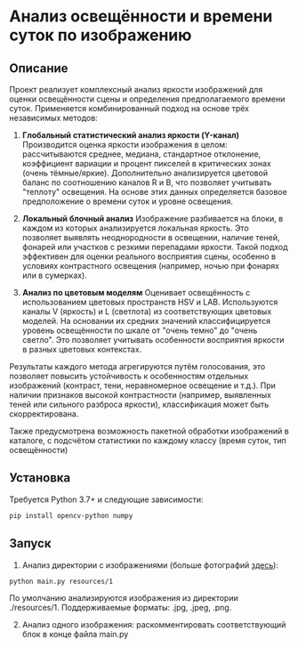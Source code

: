# Анализ освещённости и времени суток по изображению

## Описание

Проект реализует комплексный анализ яркости изображений для оценки освещённости сцены и определения предполагаемого времени суток. Применяется комбинированный подход на основе трёх независимых методов:

1. **Глобальный статистический анализ яркости (Y-канал)**
   Производится оценка яркости изображения в целом: рассчитываются среднее, медиана, стандартное отклонение, коэффициент вариации и процент пикселей в критических зонах (очень тёмные/яркие). Дополнительно анализируется цветовой баланс по соотношению каналов R и B, что позволяет учитывать "теплоту" освещения. На основе этих данных определяется базовое предположение о времени суток и уровне освещения.
   
2. **Локальный блочный анализ**
   Изображение разбивается на блоки, в каждом из которых анализируется локальная яркость. Это позволяет выявлять неоднородности в освещении, наличие теней, фонарей или участков с резкими перепадами яркости. Такой подход эффективен для оценки реального восприятия сцены, особенно в условиях контрастного освещения (например, ночью при фонарях или в сумерках).
   
3. **Анализ по цветовым моделям**
   Оценивает освещённость с использованием цветовых пространств HSV и LAB. Используются каналы V (яркость) и L (светлота) из соответствующих цветовых моделей. На основании их средних значений классифицируется уровень освещённости по шкале от "очень темно" до "очень светло". Это позволяет учитывать особенности восприятия яркости в разных цветовых контекстах.

Результаты каждого метода агрегируются путём голосования, это позволяет повысить устойчивость к особенностям отдельных изображений (контраст, тени, неравномерное освещение и т.д.). При наличии признаков высокой контрастности (например, выявленных теней или сильного разброса яркости), классификация может быть скорректирована.

Также предусмотрена возможность пакетной обработки изображений в каталоге, с подсчётом статистики по каждому классу (время суток, тип освещённости)

## Установка

Требуется Python 3.7+ и следующие зависимости:
```bash
pip install opencv-python numpy
```

## Запуск

1. Анализ директории с изображениями (больше фотографий [здесь](https://disk.yandex.ru/d/1hGS1x2rsTQKYw)):
```bash
python main.py resources/1
```
По умолчанию анализируются изображения из директории ./resources/1. Поддерживаемые форматы: .jpg, .jpeg, .png.

2. Анализ одного изображения: раскомментировать соответствующий блок в конце файла main.py
